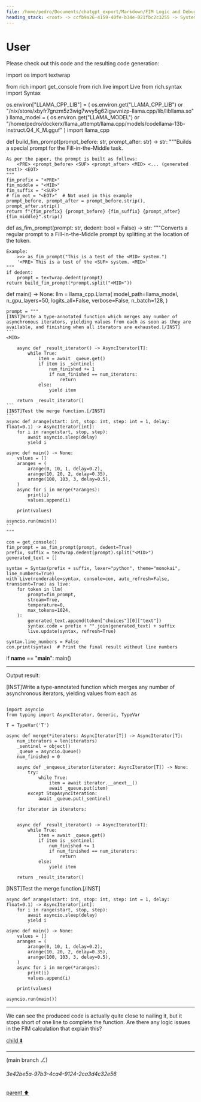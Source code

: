 ```yaml
---
file: /home/pedro/Documents/chatgpt_export/Markdown/FIM Logic and Debugging.md
heading_stack: <root> -> ccfb9a26-4159-40fe-b34e-021fbc2c3255 -> System -> ec3e3103-d827-4adc-88e3-b58200f32ea1 -> System -> aaa24904-7ec6-4e44-875c-31e21b7e874c -> User
---
```

# User

Please check out this code and the resulting code generation:

import os
import textwrap

from rich import get_console
from rich.live import Live
from rich.syntax import Syntax

os.environ["LLAMA_CPP_LIB"] = (
    os.environ.get("LLAMA_CPP_LIB")
    or "/nix/store/xbyfr7gnzm5z3wig7wvy5g62igwvnizp-llama.cpp/lib/libllama.so"
)
llama_model = (
    os.environ.get("LLAMA_MODEL")
    or "/home/pedro/dockerx/llama_attempt/llama.cpp/models/codellama-13b-instruct.Q4_K_M.gguf"
)
import llama_cpp


def build_fim_prompt(prompt_before: str, prompt_after: str) -> str:
    """Builds a special prompt for the Fill-in-the-Middle task.

    As per the paper, the prompt is built as follows:
        <PRE> <prompt_before> <SUF> <prompt_after> <MID> <... (generated text)> <EOT>
    """
    fim_prefix = "<PRE>"
    fim_middle = "<MID>"
    fim_suffix = "<SUF>"
    # fim_eot = "<EOT>"  # Not used in this example
    prompt_before, prompt_after = prompt_before.strip(), prompt_after.strip()
    return f"{fim_prefix} {prompt_before} {fim_suffix} {prompt_after} {fim_middle}".strip()


def as_fim_prompt(prompt: str, dedent: bool = False) -> str:
    """Converts a regular prompt to a Fill-in-the-Middle prompt by splitting at the location of the <MID> token.

    Example:
        >>> as_fim_prompt("This is a test of the <MID> system.")
        '<PRE> This is a test of the <SUF> system. <MID>'
    """
    if dedent:
        prompt = textwrap.dedent(prompt)
    return build_fim_prompt(*prompt.split("<MID>"))


def main() -> None:
    llm = llama_cpp.Llama(
        model_path=llama_model,
        n_gpu_layers=50,
        logits_all=False,
        verbose=False,
        n_batch=128,
    )

    prompt = """
    [INST]Write a type-annotated function which merges any number of asynchronous iterators, yielding values from each as soon as they are available, and finishing when all iterators are exhausted.[/INST]
    ```
    <MID>
    
        async def _result_iterator() -> AsyncIterator[T]:
            while True:
                item = await _queue.get()
                if item is _sentinel:
                    num_finished += 1
                    if num_finished == num_iterators:
                        return
                else:
                    yield item
                    
        return _result_iterator()
    ```
    [INST]Test the merge function.[/INST]
    ```
    async def arange(start: int, stop: int, step: int = 1, delay: float=0.1) -> AsyncIterator[int]:
        for i in range(start, stop, step):
            await asyncio.sleep(delay)
            yield i
        
    async def main() -> None:
        values = []
        aranges = (
            arange(0, 10, 1, delay=0.2),
            arange(10, 20, 2, delay=0.35),
            arange(100, 103, 3, delay=0.5),
        )
        async for i in merge(*aranges):
            print(i)
            values.append(i)
        
        print(values)
            
    asyncio.run(main())
    ```
    """

    con = get_console()
    fim_prompt = as_fim_prompt(prompt, dedent=True)
    prefix, suffix = textwrap.dedent(prompt).split("<MID>")
    generated_text = []

    syntax = Syntax(prefix + suffix, lexer="python", theme="monokai", line_numbers=True)
    with Live(renderable=syntax, console=con, auto_refresh=False, transient=True) as live:
        for token in llm(
            prompt=fim_prompt,
            stream=True,
            temperature=0,
            max_tokens=1024,
        ):
            generated_text.append(token["choices"][0]["text"])
            syntax.code = prefix + "".join(generated_text) + suffix
            live.update(syntax, refresh=True)

    syntax.line_numbers = False
    con.print(syntax)  # Print the final result without line numbers


if __name__ == "__main__":
    main()

---

Output result:

[INST]Write a type-annotated function which merges any number of asynchronous iterators, yielding values from each as
```

import asyncio
from typing import AsyncIterator, Generic, TypeVar

T = TypeVar('T')

async def merge(*iterators: AsyncIterator[T]) -> AsyncIterator[T]:
    num_iterators = len(iterators)
    _sentinel = object()
    _queue = asyncio.Queue()
    num_finished = 0

    async def _enqueue_iterator(iterator: AsyncIterator[T]) -> None:
        try:
            while True:
                item = await iterator.__anext__()
                await _queue.put(item)
        except StopAsyncIteration:
            await _queue.put(_sentinel)

    for iterator in iterators:


    async def _result_iterator() -> AsyncIterator[T]:
        while True:
            item = await _queue.get()
            if item is _sentinel:
                num_finished += 1
                if num_finished == num_iterators:
                    return
            else:
                yield item

    return _result_iterator()
```
[INST]Test the merge function.[/INST]
```
async def arange(start: int, stop: int, step: int = 1, delay: float=0.1) -> AsyncIterator[int]:
    for i in range(start, stop, step):
        await asyncio.sleep(delay)
        yield i

async def main() -> None:
    values = []
    aranges = (
        arange(0, 10, 1, delay=0.2),
        arange(10, 20, 2, delay=0.35),
        arange(100, 103, 3, delay=0.5),
    )
    async for i in merge(*aranges):
        print(i)
        values.append(i)

    print(values)

asyncio.run(main())
```

---

We can see the produced code is actually quite close to nailing it, but it stops short of one line to complete the function. Are there any logic issues in the FIM calculation that explain this?

[child ⬇️](#3e42be5a-97b3-4ca4-9124-2ca3d4c32e56)

---

(main branch ⎇)
###### 3e42be5a-97b3-4ca4-9124-2ca3d4c32e56
[parent ⬆️](#aaa24904-7ec6-4e44-875c-31e21b7e874c)
